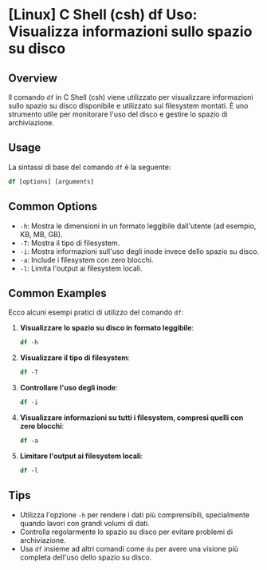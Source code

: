 # [Linux] C Shell (csh) df Uso: Visualizza informazioni sullo spazio su disco

## Overview
Il comando `df` in C Shell (csh) viene utilizzato per visualizzare informazioni sullo spazio su disco disponibile e utilizzato sui filesystem montati. È uno strumento utile per monitorare l'uso del disco e gestire lo spazio di archiviazione.

## Usage
La sintassi di base del comando `df` è la seguente:

```csh
df [options] [arguments]
```

## Common Options
- `-h`: Mostra le dimensioni in un formato leggibile dall'utente (ad esempio, KB, MB, GB).
- `-T`: Mostra il tipo di filesystem.
- `-i`: Mostra informazioni sull'uso degli inode invece dello spazio su disco.
- `-a`: Include i filesystem con zero blocchi.
- `-l`: Limita l'output ai filesystem locali.

## Common Examples
Ecco alcuni esempi pratici di utilizzo del comando `df`:

1. **Visualizzare lo spazio su disco in formato leggibile**:
   ```csh
   df -h
   ```

2. **Visualizzare il tipo di filesystem**:
   ```csh
   df -T
   ```

3. **Controllare l'uso degli inode**:
   ```csh
   df -i
   ```

4. **Visualizzare informazioni su tutti i filesystem, compresi quelli con zero blocchi**:
   ```csh
   df -a
   ```

5. **Limitare l'output ai filesystem locali**:
   ```csh
   df -l
   ```

## Tips
- Utilizza l'opzione `-h` per rendere i dati più comprensibili, specialmente quando lavori con grandi volumi di dati.
- Controlla regolarmente lo spazio su disco per evitare problemi di archiviazione.
- Usa `df` insieme ad altri comandi come `du` per avere una visione più completa dell'uso dello spazio su disco.